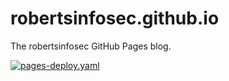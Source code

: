 # robertsinfosec.github.io

The robertsinfosec GitHub Pages blog.

[![pages-deploy.yaml](https://github.com/robertsinfosec/robertsinfosec.github.io/actions/workflows/pages-deploy.yaml/badge.svg)](https://github.com/robertsinfosec/robertsinfosec.github.io/actions/workflows/pages-deploy.yaml)
